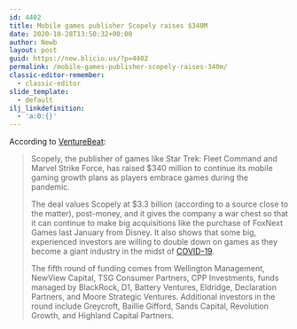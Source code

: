 ```yaml
---
id: 4402
title: Mobile games publisher Scopely raises $340M
date: 2020-10-28T13:50:32+00:00
author: Newb
layout: post
guid: https://new.blicio.us/?p=4402
permalink: /mobile-games-publisher-scopely-raises-340m/
classic-editor-remember:
  - classic-editor
slide_template:
  - default
ilj_linkdefinition:
  - 'a:0:{}'
---
```

According to [VentureBeat](https://venturebeat.com/2020/10/28/scopely-raises-340-million-at-3-3-billion-valuationas-mobile-games-thrive-during-pandemic/):

> Scopely, the publisher of games like Star Trek: Fleet Command and Marvel Strike Force, has raised $340 million to continue its mobile gaming growth plans as players embrace games during the pandemic.
> 
> The deal values Scopely at $3.3 billion (according to a source close to the matter), post-money, and it gives the company a war chest so that it can continue to make big acquisitions like the purchase of FoxNext Games last January from Disney. It also shows that some big, experienced investors are willing to double down on games as they become a giant industry in the midst of [COVID-19](https://new.blicio.us/low-cost-online-business-ideas-for-the-post-covid-19-world/).
> 
> The fifth round of funding comes from Wellington Management, NewView Capital, TSG Consumer Partners, CPP Investments, funds managed by BlackRock, D1, Battery Ventures, Eldridge, Declaration Partners, and Moore Strategic Ventures. Additional investors in the round include Greycroft, Baillie Gifford, Sands Capital, Revolution Growth, and Highland Capital Partners.